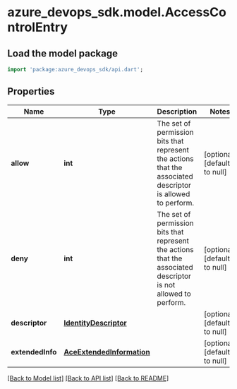 # azure_devops_sdk.model.AccessControlEntry

## Load the model package
```dart
import 'package:azure_devops_sdk/api.dart';
```

## Properties
Name | Type | Description | Notes
------------ | ------------- | ------------- | -------------
**allow** | **int** | The set of permission bits that represent the actions that the associated descriptor is allowed to perform. | [optional] [default to null]
**deny** | **int** | The set of permission bits that represent the actions that the associated descriptor is not allowed to perform. | [optional] [default to null]
**descriptor** | [**IdentityDescriptor**](IdentityDescriptor.md) |  | [optional] [default to null]
**extendedInfo** | [**AceExtendedInformation**](AceExtendedInformation.md) |  | [optional] [default to null]

[[Back to Model list]](../README.md#documentation-for-models) [[Back to API list]](../README.md#documentation-for-api-endpoints) [[Back to README]](../README.md)


